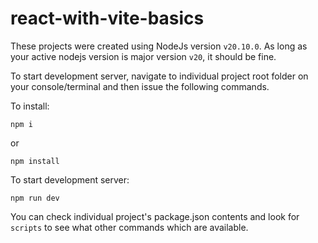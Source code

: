 # react-with-vite-basics

These projects were created using NodeJs version `v20.10.0`.
As long as your active nodejs version is major version `v20`, it should be fine.


To start development server, navigate to individual project root folder on your console/terminal and then issue the following commands.

To install:

```
npm i
```

or

```
npm install
```

To start development server:

```
npm run dev
```

You can check individual project's package.json contents and look for `scripts` to see what other commands which are available.
